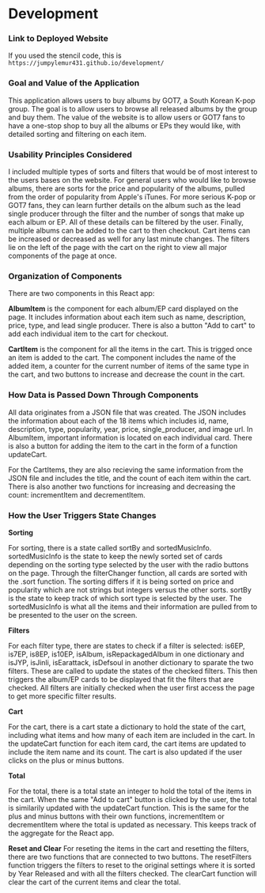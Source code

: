 # Development

### Link to Deployed Website
If you used the stencil code, this is `https://jumpylemur431.github.io/development/`

### Goal and Value of the Application
This application allows users to buy albums by GOT7, a South Korean K-pop group. The goal is to allow users to browse all released albums by the group and buy them. The value of the website is to allow users or GOT7 fans to have a one-stop shop to buy all the albums or EPs they would like, with detailed sorting and filtering on each item. 

### Usability Principles Considered
I included multiple types of sorts and filters that would be of most interest to the users bases on the website. For general users who would like to browse albums, there are sorts for the price and popularity of the albums, pulled from the order of popularity from Apple's iTunes. For more serious K-pop or GOT7 fans, they can learn further details on the album such as the lead single producer through the filter and the number of songs that make up each album or EP. All of these details can be filtered by the user. Finally, multiple albums can be added to the cart to then checkout. Cart items can be increased or decreased as well for any last minute changes. The filters lie on the left of the page with the cart on the right to view all major components of the page at once. 

### Organization of Components

There are two components in this React app:

**AlbumItem** is the component for each album/EP card displayed on the page. It includes information about each item such as name, description, price, type, and lead single producer. There is also a button "Add to cart" to add each individual item to the cart for checkout. 

**CartItem** is the component for all the items in the cart. This is trigged once an item is added to the cart. The component includes the name of the added item, a counter for the current number of items of the same type in the cart, and two buttons to increase and decrease the count in the cart. 

### How Data is Passed Down Through Components

All data originates from a JSON file that was created. The JSON includes the information about each of the 18 items which includes id, name, description, type, popularity, year, price, single_producer, and image url. In AlbumItem, important information is located on each individual card. There is also a button for adding the item to the cart in the form of a function updateCart.

For the CartItems, they are also recieving the same information from the JSON file and includes the title, and the count of each item within the cart. There is also another two functions for increasing and decreasing the count: incrementItem and decrementItem. 

### How the User Triggers State Changes

**Sorting**

For sorting, there is a state called sortBy and sortedMusicInfo. sortedMusicInfo is the state to keep the newly sorted set of cards depending on the sorting type selected by the user with the radio buttons on the page. Through the filterChanger function, all cards are sorted with the .sort function. The sorting differs if it is being sorted on price and popularity which are not strings but integers versus the other sorts. sortBy is the state to keep track of which sort type is selected by the user. The sortedMusicInfo is what all the items and their information are pulled from to be presented to the user on the screen. 

**Filters**

For each filter type, there are states to check if a filter is selected: is6EP, is7EP, is8EP, is10EP, isAlbum, isRepackagedAlbum in one dictionary and isJYP, isJinli, isEarattack, isDefsoul in another dictionary to sparate the two filters. These are called to update the states of the checked filters. This then triggers the album/EP cards to be displayed that fit the filters that are checked. All filters are initially checked when the user first access the page to get more specific filter results.

**Cart**

For the cart, there is a cart state a dictionary to hold the state of the cart, including what items and how many of each item are included in the cart. In the updateCart function for each item card, the cart items are updated to include the item name and its count. The cart is also updated if the user clicks on the plus or minus buttons. 

**Total**

For the total, there is a total state an integer to hold the total of the items in the cart. When the same "Add to cart" button is clicked by the user, the total is similarily updated with the updateCart function. This is the same for the plus and minus buttons with their own functions, incrementItem or decrementItem where the total is updated as necessary. This keeps track of the aggregate for the React app. 

**Reset and Clear**
For reseting the items in the cart and resetting the filters, there are two functions that are connected to two buttons. The resetFilters function triggers the filters to reset to the original settings where it is sorted by Year Released and with all the filters checked. The clearCart function will clear the cart of the current items and clear the total. 
